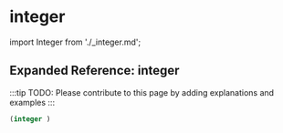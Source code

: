 # integer

import Integer from './_integer.md';

<Integer />

## Expanded Reference: integer

:::tip
TODO: Please contribute to this page by adding explanations and examples
:::

```lisp
(integer )
```
